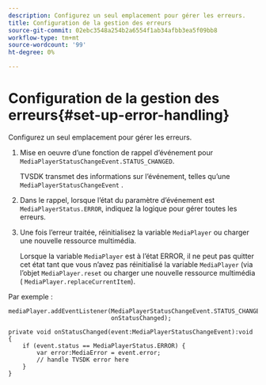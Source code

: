```yaml
---
description: Configurez un seul emplacement pour gérer les erreurs.
title: Configuration de la gestion des erreurs
source-git-commit: 02ebc3548a254b2a6554f1ab34afbb3ea5f09bb8
workflow-type: tm+mt
source-wordcount: '99'
ht-degree: 0%

---
```


# Configuration de la gestion des erreurs{#set-up-error-handling}

Configurez un seul emplacement pour gérer les erreurs.

1. Mise en oeuvre d’une fonction de rappel d’événement pour `MediaPlayerStatusChangeEvent.STATUS_CHANGED`.

   TVSDK transmet des informations sur l’événement, telles qu’une `MediaPlayerStatusChangeEvent` .
1. Dans le rappel, lorsque l’état du paramètre d’événement est `MediaPlayerStatus.ERROR`, indiquez la logique pour gérer toutes les erreurs.
1. Une fois l’erreur traitée, réinitialisez la variable `MediaPlayer` ou charger une nouvelle ressource multimédia.

   Lorsque la variable `MediaPlayer` est à l’état ERROR, il ne peut pas quitter cet état tant que vous n’avez pas réinitialisé la variable `MediaPlayer` (via l’objet `MediaPlayer.reset` ou charger une nouvelle ressource multimédia ( `MediaPlayer.replaceCurrentItem`).

<!--<a id="example_49FF225E92EA494AA06B2E5F26101F4C"></a>-->

Par exemple :

```
mediaPlayer.addEventListener(MediaPlayerStatusChangeEvent.STATUS_CHANGED,  
                             onStatusChanged); 
 
private void onStatusChanged(event:MediaPlayerStatusChangeEvent):void { 
    if (event.status == MediaPlayerStatus.ERROR) { 
        var error:MediaError = event.error; 
        // handle TVSDK error here 
    } 
} 
```

